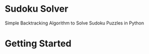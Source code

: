 # Sudoku Solver

Simple Backtracking Algorithm to Solve Sudoku Puzzles in Python

# Getting Started
